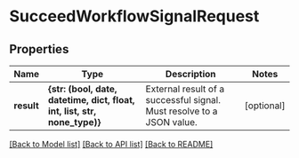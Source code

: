 # SucceedWorkflowSignalRequest


## Properties
Name | Type | Description | Notes
------------ | ------------- | ------------- | -------------
**result** | **{str: (bool, date, datetime, dict, float, int, list, str, none_type)}** | External result of a successful signal. Must resolve to a JSON value. | [optional] 

[[Back to Model list]](../README.md#documentation-for-models) [[Back to API list]](../README.md#documentation-for-api-endpoints) [[Back to README]](../README.md)


